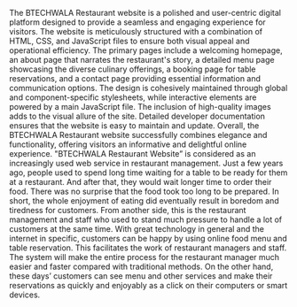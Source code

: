 The BTECHWALA Restaurant website is a polished and user-centric digital platform designed to provide a seamless and engaging experience for visitors. The website is meticulously structured with a combination of HTML, CSS, and JavaScript files to ensure both visual appeal and operational efficiency. The primary pages include a welcoming homepage, an about page that narrates the restaurant's story, a detailed menu page showcasing the diverse culinary offerings, a booking page for table reservations, and a contact page providing essential information and communication options. The design is cohesively maintained through global and component-specific stylesheets, while interactive elements are powered by a main JavaScript file. The inclusion of high-quality images adds to the visual allure of the site. Detailed developer documentation ensures that the website is easy to maintain and update. Overall, the BTECHWALA Restaurant website successfully combines elegance and functionality, offering visitors an informative and delightful online experience.
		"BTECHWALA Restaurant Website” is considered as an increasingly used web service in restaurant management. Just a few years ago, people used to spend long time waiting for a table to be ready for them at a restaurant. And after that, they would wait longer time to order their food. There was no surprise that the food took too long to be prepared. In short, the whole enjoyment of eating did eventually result in boredom and tiredness for customers. From another side, this is the restaurant management and staff who used to stand much pressure to handle a lot of customers at the same time. With great technology in general and the internet in specific, customers can be happy by using online food menu and table reservation. This facilitates the work of restaurant managers and staff. The system will make the entire process for the restaurant manager much easier and faster compared with traditional methods. On the other hand, these days’ customers can see menu and other services and make their reservations as quickly and enjoyably as a click on their computers or smart devices.


